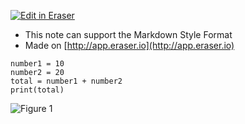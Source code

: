 [![Edit in Eraser](https://firebasestorage.googleapis.com/v0/b/second-petal-295822.appspot.com/o/images%2Fgithub%2FOpen%20in%20Eraser.svg?alt=media&token=968381c8-a7e7-472a-8ed6-4a6626da5501)](https://app.eraser.io/workspace/X2cyn4kqjOj5JiMw4ZeB)
- This note can support the Markdown Style Format 
- Made on [﻿http://app.eraser.io](http://app.eraser.io) 


```
number1 = 10
number2 = 20
total = number1 + number2
print(total)
```


![Figure 1](https://eraser.imgix.net/workspaces/X2cyn4kqjOj5JiMw4ZeB/W5LloDIWlGMFemBATn5VgBJExlD2/---figure---QBCU4udsAsrrBvJ1X5_Usw.svg?ixlib=js-3.7.0 "Figure 1")




<!--- Eraser file: https://app.eraser.io/workspace/X2cyn4kqjOj5JiMw4ZeB --->